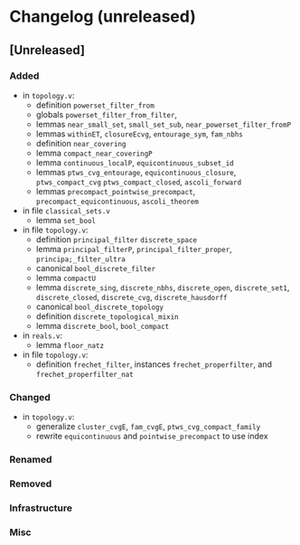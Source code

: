 # Changelog (unreleased)

## [Unreleased]

### Added

- in `topology.v`:
  + definition `powerset_filter_from`
  + globals `powerset_filter_from_filter`, 
  + lemmas `near_small_set`, `small_set_sub`, `near_powerset_filter_fromP`
  + lemmas `withinET`, `closureEcvg`, `entourage_sym`, `fam_nbhs`
  + definition `near_covering`
  + lemma `compact_near_coveringP`
  + lemma `continuous_localP`, `equicontinuous_subset_id`
  + lemmas `ptws_cvg_entourage`, `equicontinuous_closure`, `ptws_compact_cvg`
    `ptws_compact_closed`, `ascoli_forward`
  + lemmas `precompact_pointwise_precompact`, `precompact_equicontinuous`,
    `ascoli_theorem`
- in file `classical_sets.v`
  + lemma `set_bool`
- in file `topology.v`:
  + definition `principal_filter` `discrete_space`
  + lemma `principal_filterP`, `principal_filter_proper`, 
      `principa;_filter_ultra`
  + canonical `bool_discrete_filter`
  + lemma `compactU`
  + lemma `discrete_sing`, `discrete_nbhs`, `discrete_open`, `discrete_set1`,
      `discrete_closed`, `discrete_cvg`, `discrete_hausdorff`
  + canonical `bool_discrete_topology`
  + definition `discrete_topological_mixin`
  + lemma `discrete_bool`, `bool_compact`
- in `reals.v`:
  + lemma `floor_natz`
- in file `topology.v`:
  + definition `frechet_filter`, instances `frechet_properfilter`, and `frechet_properfilter_nat`

### Changed

- in `topology.v`:
  + generalize `cluster_cvgE`, `fam_cvgE`, `ptws_cvg_compact_family`
  + rewrite `equicontinuous` and `pointwise_precompact` to use index 

### Renamed

### Removed

### Infrastructure

### Misc